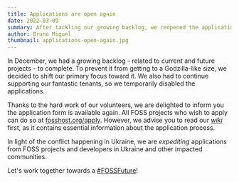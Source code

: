 ```yaml
---
title: Applications are open again
date: 2022-03-09
summary: After tackling our growing backlog, we reopened the applications
author: Bruno Miguel
thumbnail: applications-open-again.jpg
---
```


In December, we had a growing backlog - related to current and future projects - to complete. To prevent it from getting to a Godzilla-like size, we decided to shift our primary focus toward it. We also had to continue supporting our fantastic tenants, so we temporarily disabled the applications.

Thanks to the hard work of our volunteers, we are delighted to inform you the application form is available again. All FOSS projects who wish to apply can do so at [fosshost.org/apply](https://fosshost.org/apply). However, we advise you to read our *[wiki](https://docs.fosshost.org/general/application/)* first, as it contains essential information about the application process.

In light of the conflict happening in Ukraine, we are *expediting* applications from FOSS projects and developers in Ukraine and other impacted communities.

Let's work together towards a [#FOSSFuture](https://twitter.com/search?q=%23FOSSFuture)! 
